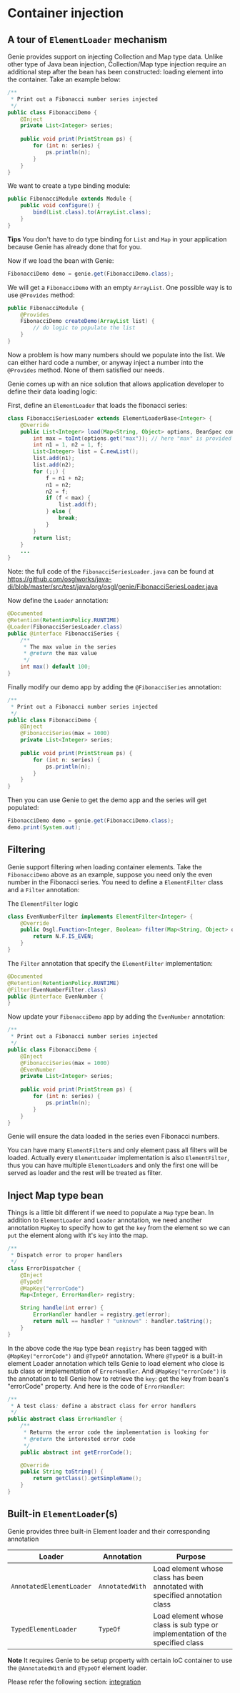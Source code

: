 # Container injection

## A tour of `ElementLoader` mechanism

Genie provides support on injecting Collection and Map type data. Unlike other type of Java bean injection, Collection/Map type injection require an additional step after the bean has been constructed: loading element into the container. Take an example below:
 
```java
/**
 * Print out a Fibonacci number series injected
 */
public class FibonacciDemo {
    @Inject
    private List<Integer> series;
    
    public void print(PrintStream ps) {
        for (int n: series) {
            ps.println(n);
        }
    }
}
```

We want to create a type binding module:

```java
public FibonacciModule extends Module {
    public void configure() {
        bind(List.class).to(ArrayList.class);
    }
}
```

**Tips** You don't have to do type binding for `List` and `Map` in your application because Genie has already done that for you.

Now if we load the bean with Genie:

```java
FibonacciDemo demo = genie.get(FibonacciDemo.class);
```

We will get a `FibonacciDemo` with an empty `ArrayList`. One possible way is to use `@Provides` method:

```java
public FibonacciModule {
    @Provides
    FibonacciDemo createDemo(ArrayList list) {
        // do logic to populate the list
    }
}
```

Now a problem is how many numbers should we populate into the list. We can either hard code a number, or anyway inject a number into the `@Provides` method. None of them satisfied our needs. 

Genie comes up with an nice solution that allows application developer to define their data loading logic:

 
First, define an `ElementLoader` that loads the fibonacci series:

```java
class FibonacciSeriesLoader extends ElementLoaderBase<Integer> {
    @Override
    public List<Integer> load(Map<String, Object> options, BeanSpec container, Genie genie) {
        int max = toInt(options.get("max")); // here "max" is provided by annotation class as shown below 
        int n1 = 1, n2 = 1, f;
        List<Integer> list = C.newList();
        list.add(n1);
        list.add(n2);
        for (;;) {
            f = n1 + n2;
            n1 = n2;
            n2 = f;
            if (f < max) {
                list.add(f);
            } else {
                break;
            }
        }
        return list;
    }
    ...
}
```

Note: the full code of the `FibonacciSeriesLoader.java` can be found at https://github.com/osglworks/java-di/blob/master/src/test/java/org/osgl/genie/FibonacciSeriesLoader.java
 
Now define the `Loader` annotation:

```java
@Documented
@Retention(RetentionPolicy.RUNTIME)
@Loader(FibonacciSeriesLoader.class)
public @interface FibonacciSeries {
    /**
     * The max value in the series
     * @return the max value
     */
    int max() default 100;
}
```

Finally modify our demo app by adding the `@FibonacciSeries` annotation:

```java
/**
 * Print out a Fibonacci number series injected
 */
public class FibonacciDemo {
    @Inject
    @FibonacciSeries(max = 1000)
    private List<Integer> series;
    
    public void print(PrintStream ps) {
        for (int n: series) {
            ps.println(n);
        }
    }
}
```

Then you can use Genie to get the demo app and the series will get populated:

```java
FibonacciDemo demo = genie.get(FibonacciDemo.class);
demo.print(System.out);
```

## Filtering

Genie support filtering when loading container elements. Take the `FibonacciDemo` above as an example, suppose you need only the even number in the Fibonacci series. You need to define a `ElementFilter` class and a `Filter` annotation:

The `ElementFilter` logic

```java
class EvenNumberFilter implements ElementFilter<Integer> {
    @Override
    public Osgl.Function<Integer, Boolean> filter(Map<String, Object> options, BeanSpec container) {
        return N.F.IS_EVEN;
    }
}
```

The `Filter` annotation that specify the `ElementFilter` implementation:

```java
@Documented
@Retention(RetentionPolicy.RUNTIME)
@Filter(EvenNumberFilter.class)
public @interface EvenNumber {
}
```

Now update your `FibonacciDemo` app by adding the `EvenNumber` annotation:

```java
/**
 * Print out a Fibonacci number series injected
 */
public class FibonacciDemo {
    @Inject
    @FibonacciSeries(max = 1000)
    @EvenNumber
    private List<Integer> series;
    
    public void print(PrintStream ps) {
        for (int n: series) {
            ps.println(n);
        }
    }
}
```

Genie will ensure the data loaded in the series even Fibonacci numbers. 

You can have many `ElementFilter`s and only element pass all filters will be loaded. Actually every `ElementLoader` implementation is also `ElementFilter`, thus you can have multiple `ElementLoader`s and only the first one will be served as loader and the rest will be treated as filter.  

## Inject Map type bean

Things is a little bit different if we need to populate a `Map` type bean. In addition to `ElementLoader` and `Loader` annotation, we need another annotation `MapKey` to specify how to get the `key` from the element so we can `put` the element along with it's `key` into the map. 

```java
/**
 * Dispatch error to proper handlers
 */
class ErrorDispatcher {
    @Inject
    @TypeOf
    @MapKey("errorCode")
    Map<Integer, ErrorHandler> registry;

    String handle(int error) {
        ErrorHandler handler = registry.get(error);
        return null == handler ? "unknown" : handler.toString();
    }
}
```

In the above code the `Map` type bean `registry` has been tagged with `@MapKey("errorCode")` and `@TypeOf` annotation. Where `@TypeOf` is a built-in element Loader annotation which tells Genie to load element who close is sub class or implementation of `ErrorHandler`. And `@MapKey("errorCode")` is the annotation to tell Genie how to retrieve the `key`: get the key from bean's "errorCode" property. And here is the code of `ErrorHandler`:

```java
/**
 * A test class: define a abstract class for error handlers
 */
public abstract class ErrorHandler {
    /**
     * Returns the error code the implementation is looking for
     * @return the interested error code
     */
    public abstract int getErrorCode();

    @Override
    public String toString() {
        return getClass().getSimpleName();
    }
}
```


## Built-in `ElementLoader`(s)

Genie provides three built-in Element loader and their corresponding annotation

| Loader | Annotation | Purpose |
| ---- | ---- | ----- |
| `AnnotatedElementLoader` | `AnnotatedWith` | Load element whose class has been annotated with specified annotation class |
| `TypedElementLoader` | `TypeOf` | Load element whose class is sub type or implementation of the specified class |

**Note** It requires Genie to be setup property with certain IoC container to use the `@AnnotatedWith` and `@TypeOf` element loader. 

Please refer the following section: [integration](integration.md)
